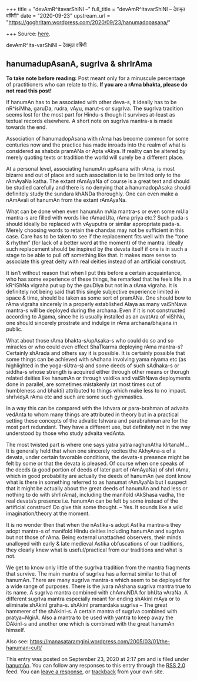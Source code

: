 +++
title = "devAmR^itavarShiNI –"
full_title = "devAmR^itavarShiNI – देवामृत वर्षिणी"
date = "2020-09-23"
upstream_url = "https://goghritam.wordpress.com/2020/09/23/hanumadopasana/"

+++
Source: [here](https://goghritam.wordpress.com/2020/09/23/hanumadopasana/).

devAmR^ita-varShiNI – देवामृत वर्षिणी

## hanumadupAsanA, sugrIva & shrIrAma

**To take note before reading:** Post meant only for a minuscule
percentage of practitioners who can relate to this. **If you are a rAma
bhakta, please do not read this post!**

If hanumAn has to be associated with other deva-s, it ideally has to be
nR^isiMha, garuDa, rudra, vAyu, marut-s or sugrIva. The sugrIva
tradition seems lost for the most part for Hindu-s though it survives
at-least as textual records elsewhere. A short note on sugrIva mantra-s
is made towards the end.

Association of hanumadopAsana with rAma has become common for some
centuries now and the practice has made inroads into the realm of what
is considered as shabda pramANa or Apta vAkya. If reality can be altered
by merely quoting texts or tradition the world will surely be a
different place.

At a personal level, associating hanumAn upAsana with rAma, is most
bizarre and out of place and such association is to be limited only to
the rAmAyaNa katha. The extant rAmAyaNa of course is a great text and
should be studied carefully and there is no denying that a
hanumadopAsaka should definitely study the sundara khANDa thoroughly.
One can even make a nAmAvali of hanumAn from the extant rAmAyaNa.

What can be done when even hanumAn mAla mantra-s or even some mUla
mantra-s are filled with words like rAmadUta, rAma priya etc.? Such
pada-s should ideally be replaced with vAyuputra or similar appropriate
pada-s. Merely choosing words to retain the chandas may not be
sufficient in this case. Care has to be taken to see if the replacement
fits well with the “tone & rhythm” (for lack of a better word at the
moment) of the mantra. Ideally such replacement should be inspired by
the devata itself if one is in such a stage to be able to pull off
something like that. It makes more sense to associate this great deity
with real deities instead of an artificial construct.

It isn’t without reason that when I put this before a certain
acquaintance, who has some experience of these things, he remarked that
he feels life in a kR^iShNa vigraha put up by the gauDIya but not in a
rAma vigraha. It is definitely not being said that this single
subjective experience limited in space & time, should be taken as some
sort of pramANa. One should bow to rAma vigraha sincerely in a properly
established Alaya as many vaiShNava mantra-s will be deployed during the
archana. Even if it is not constructed according to Agama, since he is
usually installed as an avatAra of viShNu, one should sincerely
prostrate and indulge in rAma archana/bhajana in public.

What about those rAma bhakta-s/upAsaka-s who could do so and so miracles
or who could even effect ShaTkarma deploying rAma mantra-s? Certainly
shArada and others say it is possible. It is certainly possible that
some things can be achieved with sAdhana involving yama niyama etc (as
highlighted in the yoga-sUtra-s) and some deeds of such sAdhaka-s or
siddha-s whose strength is acquired either through other means or
thorugh related deities like hanumAn or through vaidika and vaiShNava
deployments done in parallel, are sometimes mistakenly (at most times
out of humbleness and bhakti) attributed to things which make less to no
impact. shrIvidyA rAma etc and such are some such gynmastics.

In a way this can be compared with the Ishvara or para-brahman of
advaita vedAnta to whom many things are attributed in theory but in a
practical setting these concepts of the advaitic Ishvara and parabrahman
are for the most part redundant. They have a different use, but
definitely not in the way understood by those who study advaita vedAnta.

The most twisted part is where one says yatra yatra raghunAtha kIrtanaM…
It is generally held that when one sincerely recites the AkhyAna-s of a
devata, under certain favorable conditions, the devata-s presence might
be felt by some or that the devata is pleased. Of course when one speaks
of the deeds (a good portion of deeds of later part of rAmAyaNa) of shrI
rAma, which in good probability are actually the deeds of hanumAn (we
dont know what is there in something referred to as hanumat rAmAyaNa but
I suspect that it might be actually about the great deeds of hanumAn and
had less or nothing to do with shrI rAma), including the manifold
rAkShasa vadha, the real devata’s presence i.e. hanumAn can be felt by
some instead of the artificial construct! Do give this some thought. –
Yes. It sounds like a wild imagination/theory at the moment.

It is no wonder then that when the nAstIka-s adopt AstIka mantra-s they
adopt mantra-s of manifold Hindu deities including hanumAn and sugrIva
but not those of rAma. Being external unattached observers, their minds
unalloyed with early & late medieval Astika obfuscations of our
traditions, they clearly knew what is useful/practical from our
traditions and what is not.

We get to know only little of the sugrIva tradition from the mantra
fragments that survive. The main mantra of sugrIva has a format similar
to that of hanumAn. There are many sugrIva mantra-s which seem to be
deployed for a wide range of purposes. There is the jvara nAshana
sugrIva mantra true to its name. A sugrIva mantra combined with chAmuNDA
for bhUta vAraNa. A different sugrIva mantra especially meant for ending
shAkinI mAya or to eliminate shAkinI graha-s. shAkinI pramardaka sugrIva
– The great hammerer of the shAkinI-s. A certain mantra of sugrIva
combined with pratya\~NgirA. Also a mantra to be used with yantra to
keep away the DAkinI-s and another one which is combined with the great
hanumAn himself.

Also see:
<https://manasataramgini.wordpress.com/2005/03/01/the-hanuman-cult/>

This entry was posted on September 23, 2020 at 2:17 pm and is filed
under
[hanumAn](https://goghritam.wordpress.com/category/mantra-shastra/hanuman/).
You can follow any responses to this entry through the [RSS
2.0](https://goghritam.wordpress.com/2020/09/23/hanumadopasana/feed/)
feed. You can [leave a response](#respond), or
[trackback](https://goghritam.wordpress.com/2020/09/23/hanumadopasana/trackback/)
from your own site.

